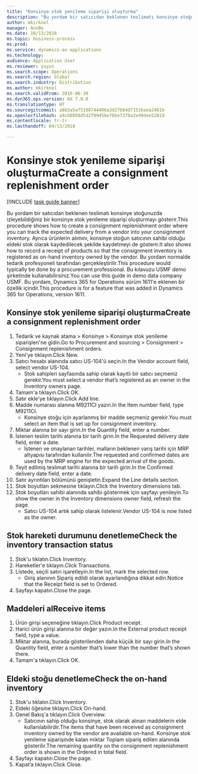 ```yaml
---
title: "Konsinye stok yenileme siparişi oluşturma"
description: "Bu yordam bir satıcıdan beklenen teslimatı konsinye stoğunuzda izleyebildiğiniz bir konsinye stok yenileme siparişi oluşturmayı gösterir."
author: mkirknel
manager: AnnBe
ms.date: 10/13/2016
ms.topic: business-process
ms.prod: 
ms.service: dynamics-ax-applications
ms.technology: 
audience: Application User
ms.reviewer: yuyus
ms.search.scope: Operations
ms.search.region: Global
ms.search.industry: Distribution
ms.author: mkirknel
ms.search.validFrom: 2016-06-30
ms.dyn365.ops.version: AX 7.0.0
ms.translationtype: HT
ms.sourcegitcommit: a8b5a5af5108744406a3d2fb84d7151baea2481b
ms.openlocfilehash: a9cb8050d5d2f0945be76be7370a2e49dee52819
ms.contentlocale: tr-tr
ms.lasthandoff: 04/13/2018

---
```

# <a name="create-a-consignment-replenishment-order"></a><span data-ttu-id="9163b-103">Konsinye stok yenileme siparişi oluşturma</span><span class="sxs-lookup"><span data-stu-id="9163b-103">Create a consignment replenishment order</span></span>

[!INCLUDE [task guide banner](../../includes/task-guide-banner.md)]

<span data-ttu-id="9163b-104">Bu yordam bir satıcıdan beklenen teslimatı konsinye stoğunuzda izleyebildiğiniz bir konsinye stok yenileme siparişi oluşturmayı gösterir.</span><span class="sxs-lookup"><span data-stu-id="9163b-104">This procedure shows how to create a consignment replenishment order where you can track the expected delivery from a vendor into your consignment inventory.</span></span> <span data-ttu-id="9163b-105">Ayrıca ürünlerin alımını, konsinye stoğun satıcının sahibi olduğu eldeki stok olarak kaydedilecek şekilde kaydetmeyi de gösterir.</span><span class="sxs-lookup"><span data-stu-id="9163b-105">It also shows how to record a receipt of products so that the consignment inventory is registered as on-hand inventory owned by the vendor.</span></span> <span data-ttu-id="9163b-106">Bu yordam normalde tedarik profesyoneli tarafından gerçekleştirilir.</span><span class="sxs-lookup"><span data-stu-id="9163b-106">This procedure would typically be done by a procurement professional.</span></span> <span data-ttu-id="9163b-107">Bu kılavuzu USMF demo şirketinde kullanabilirsiniz.</span><span class="sxs-lookup"><span data-stu-id="9163b-107">You can use this guide in demo data company USMF.</span></span> <span data-ttu-id="9163b-108">Bu yordam, Dynamics 365 for Operations sürüm 1611'e eklenen bir özellik içindir.</span><span class="sxs-lookup"><span data-stu-id="9163b-108">This procedure is for a feature that was added in Dynamics 365 for Operations, version 1611.</span></span>




## <a name="create-a-consignment-replenishment-order"></a><span data-ttu-id="9163b-109">Konsinye stok yenileme siparişi oluşturma</span><span class="sxs-lookup"><span data-stu-id="9163b-109">Create a consignment replenishment order</span></span>
1. <span data-ttu-id="9163b-110">Tedarik ve kaynak atama > Konsinye > Konsinye stok yenileme siparişleri'ne gidin.</span><span class="sxs-lookup"><span data-stu-id="9163b-110">Go to Procurement and sourcing > Consignment > Consignment replenishment orders.</span></span>
2. <span data-ttu-id="9163b-111">Yeni'ye tıklayın.</span><span class="sxs-lookup"><span data-stu-id="9163b-111">Click New.</span></span>
3. <span data-ttu-id="9163b-112">Satıcı hesabı alanında satıcı US-104'ü seçin.</span><span class="sxs-lookup"><span data-stu-id="9163b-112">In the Vendor account field, select vendor US-104.</span></span>
    * <span data-ttu-id="9163b-113">Stok sahipleri sayfasında sahip olarak kayıtlı bir satıcı seçmeniz gerekir.</span><span class="sxs-lookup"><span data-stu-id="9163b-113">You must select a vendor that’s registered as an owner in the Inventory owners page.</span></span>  
4. <span data-ttu-id="9163b-114">Tamam'a tıklayın.</span><span class="sxs-lookup"><span data-stu-id="9163b-114">Click OK.</span></span>
5. <span data-ttu-id="9163b-115">Satır ekle'ye tıklayın.</span><span class="sxs-lookup"><span data-stu-id="9163b-115">Click Add line.</span></span>
6. <span data-ttu-id="9163b-116">Madde numarası alanına M9211CI yazın.</span><span class="sxs-lookup"><span data-stu-id="9163b-116">In the Item number field, type M9211CI.</span></span>
    * <span data-ttu-id="9163b-117">Konsinye stoğu için ayarlanmış bir madde seçmeniz gerekir.</span><span class="sxs-lookup"><span data-stu-id="9163b-117">You must select an item that is set up for consignment inventory.</span></span>  
7. <span data-ttu-id="9163b-118">Miktar alanına bir sayı girin.</span><span class="sxs-lookup"><span data-stu-id="9163b-118">In the Quantity field, enter a number.</span></span>
8. <span data-ttu-id="9163b-119">İstenen teslim tarihi alanına bir tarih girin.</span><span class="sxs-lookup"><span data-stu-id="9163b-119">In the Requested delivery date field, enter a date.</span></span>
    * <span data-ttu-id="9163b-120">İstenen ve onaylanan tarihler, malların beklenen varış tarihi için MRP altyapısı tarafından kullanılır.</span><span class="sxs-lookup"><span data-stu-id="9163b-120">The requested and confirmed dates are used by the MRP engine for the expected arrival of the goods.</span></span>  
9. <span data-ttu-id="9163b-121">Teyit edilmiş teslimat tarihi alanına bir tarih girin.</span><span class="sxs-lookup"><span data-stu-id="9163b-121">In the Confirmed delivery date field, enter a date.</span></span>
10. <span data-ttu-id="9163b-122">Satır ayrıntıları bölümünü genişletin.</span><span class="sxs-lookup"><span data-stu-id="9163b-122">Expand the Line details section.</span></span>
11. <span data-ttu-id="9163b-123">Stok boyutları sekmesine tıklayın.</span><span class="sxs-lookup"><span data-stu-id="9163b-123">Click the Inventory dimensions tab.</span></span>
12. <span data-ttu-id="9163b-124">Stok boyutları sahibi alanında sahibi göstermek için sayfayı yenileyin.</span><span class="sxs-lookup"><span data-stu-id="9163b-124">To show the owner in the Inventory dimensions owner field, refresh the page.</span></span>
    * <span data-ttu-id="9163b-125">Satıcı US-104 artık sahip olarak listelenir.</span><span class="sxs-lookup"><span data-stu-id="9163b-125">Vendor US-104 is now listed as the owner.</span></span>  

## <a name="check-the-inventory-transaction-status"></a><span data-ttu-id="9163b-126">Stok hareketi durumunu denetleme</span><span class="sxs-lookup"><span data-stu-id="9163b-126">Check the inventory transaction status</span></span>
1. <span data-ttu-id="9163b-127">Stok'u tıklatın.</span><span class="sxs-lookup"><span data-stu-id="9163b-127">Click Inventory.</span></span>
2. <span data-ttu-id="9163b-128">Hareketler'e tıklayın.</span><span class="sxs-lookup"><span data-stu-id="9163b-128">Click Transactions.</span></span>
3. <span data-ttu-id="9163b-129">Listede, seçili satırı işaretleyin.</span><span class="sxs-lookup"><span data-stu-id="9163b-129">In the list, mark the selected row.</span></span>
    * <span data-ttu-id="9163b-130">Giriş alanının Sipariş edildi olarak ayarlandığına dikkat edin.</span><span class="sxs-lookup"><span data-stu-id="9163b-130">Notice that the Receipt field is set to Ordered.</span></span>  
4. <span data-ttu-id="9163b-131">Sayfayı kapatın.</span><span class="sxs-lookup"><span data-stu-id="9163b-131">Close the page.</span></span>

## <a name="receive-items"></a><span data-ttu-id="9163b-132">Maddeleri al</span><span class="sxs-lookup"><span data-stu-id="9163b-132">Receive items</span></span>
1. <span data-ttu-id="9163b-133">Ürün girişi seçeneğine tıklayın.</span><span class="sxs-lookup"><span data-stu-id="9163b-133">Click Product receipt.</span></span>
2. <span data-ttu-id="9163b-134">Harici ürün girişi alanına bir değer yazın.</span><span class="sxs-lookup"><span data-stu-id="9163b-134">In the External product receipt field, type a value.</span></span>
3. <span data-ttu-id="9163b-135">Miktar alanına, burada gösterilenden daha küçük bir sayı girin.</span><span class="sxs-lookup"><span data-stu-id="9163b-135">In the Quantity field, enter a number that’s lower than the number that’s shown there.</span></span>
4. <span data-ttu-id="9163b-136">Tamam'a tıklayın.</span><span class="sxs-lookup"><span data-stu-id="9163b-136">Click OK.</span></span>

## <a name="check-the-on-hand-inventory"></a><span data-ttu-id="9163b-137">Eldeki stoğu denetleme</span><span class="sxs-lookup"><span data-stu-id="9163b-137">Check the on-hand inventory</span></span>
1. <span data-ttu-id="9163b-138">Stok'u tıklatın.</span><span class="sxs-lookup"><span data-stu-id="9163b-138">Click Inventory.</span></span>
2. <span data-ttu-id="9163b-139">Eldeki öğesine tıklayın.</span><span class="sxs-lookup"><span data-stu-id="9163b-139">Click On-hand.</span></span>
3. <span data-ttu-id="9163b-140">Genel Bakış'a tıklayın.</span><span class="sxs-lookup"><span data-stu-id="9163b-140">Click Overview.</span></span>
    * <span data-ttu-id="9163b-141">Satıcının sahip olduğu konsinye, stok olarak alınan maddelerin elde kullanılabilirdir.</span><span class="sxs-lookup"><span data-stu-id="9163b-141">The items that have been received as consignment inventory owned by the vendor are available on-hand.</span></span> <span data-ttu-id="9163b-142">Konsinye stok yenileme siparişinde kalan miktar Toplam sipariş edilen alanında gösterilir.</span><span class="sxs-lookup"><span data-stu-id="9163b-142">The remaining quantity on the consignment replenishment order is shown in the Ordered in total field.</span></span>  
4. <span data-ttu-id="9163b-143">Sayfayı kapatın.</span><span class="sxs-lookup"><span data-stu-id="9163b-143">Close the page.</span></span>
5. <span data-ttu-id="9163b-144">Kapat’a tıklayın.</span><span class="sxs-lookup"><span data-stu-id="9163b-144">Click Close.</span></span>

